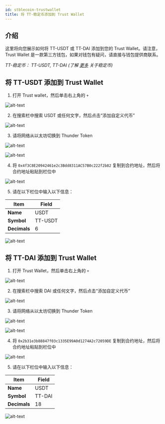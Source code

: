 ```yaml
---
id: stblecoin-trustwallet
title: 将 TT-稳定币添加到 Trust Wallet
---
```


## 介绍
这里将向您展示如何将 TT-USDT 或 TT-DAI 添加到您的 Trust Wallet。请注意，Trust Wallet 是一款第三方钱包，如果对钱包有疑问，请直接与钱包提供商联系。

*TT-稳定币： TT-USDT, TT-DAI (了解 [更多](https://www.wikiwand.com/zh-cn/%E7%A8%B3%E5%AE%9A%E5%B8%81) 关于稳定币)*

## 将 TT-USDT 添加到 Trust Wallet

1. 打开 Trust wallet，然后单击右上角的 `+` 

![alt-text](assets/img/stablecoin-trustwallet/stablecoin-trustwallet-1.png)

2. 在搜索栏中搜索 USDT 或任何文字，然后点击“添加自定义代币”

![alt-text](assets/img/stablecoin-trustwallet/stablecoin-trustwallet-2.png)

3. 请将网络从以太坊切换到 Thunder Token

![alt-text](assets/img/stablecoin-trustwallet/stablecoin-trustwallet-3.png)

![alt-text](assets/img/stablecoin-trustwallet/stablecoin-trustwallet-4.png)

4. 将 `0x4f3C8E20942461e2c3Bdd8311AC57B0c222f2b82` 复制到合约地址，然后将合约地址粘贴到栏位中 

![alt-text](assets/img/stablecoin-trustwallet/stablecoin-trustwallet-5.png)

5. 请在以下栏位中输入以下信息：

Item | Field
----- | -----
**Name** | USDT
**Symbol** | TT-USDT
**Decimals** | 6

![alt-text](assets/img/stablecoin-trustwallet/stablecoin-trustwallet-6.png)

## 将 TT-DAI 添加到 Trust Wallet

1. 打开 Trust Wallet，然后单击右上角的 `+` 

![alt-text](assets/img/stablecoin-trustwallet/stablecoin-trustwallet-7.png)

2. 在搜索栏中搜索 DAI 或任何文字，然后点击“添加自定义代币”

![alt-text](assets/img/stablecoin-trustwallet/stablecoin-trustwallet-8.png)

3. 请将网络从以太坊切换到 Thunder Token

![alt-text](assets/img/stablecoin-trustwallet/stablecoin-trustwallet-9.png)

![alt-text](assets/img/stablecoin-trustwallet/stablecoin-trustwallet-10.png)

4. 将 `0x2b31e3b88847f03c1335E99A0d1274A2c72059DE` 复制到合约地址，然后将合约地址粘贴到栏位中 

![alt-text](assets/img/stablecoin-trustwallet/stablecoin-trustwallet-11.png)

5. 请在以下栏位中输入以下信息：

Item | Field
----- | -----
**Name** | USDT
**Symbol** | TT-DAI
**Decimals** | 18

![alt-text](assets/img/stablecoin-trustwallet/stablecoin-trustwallet-12.png)
